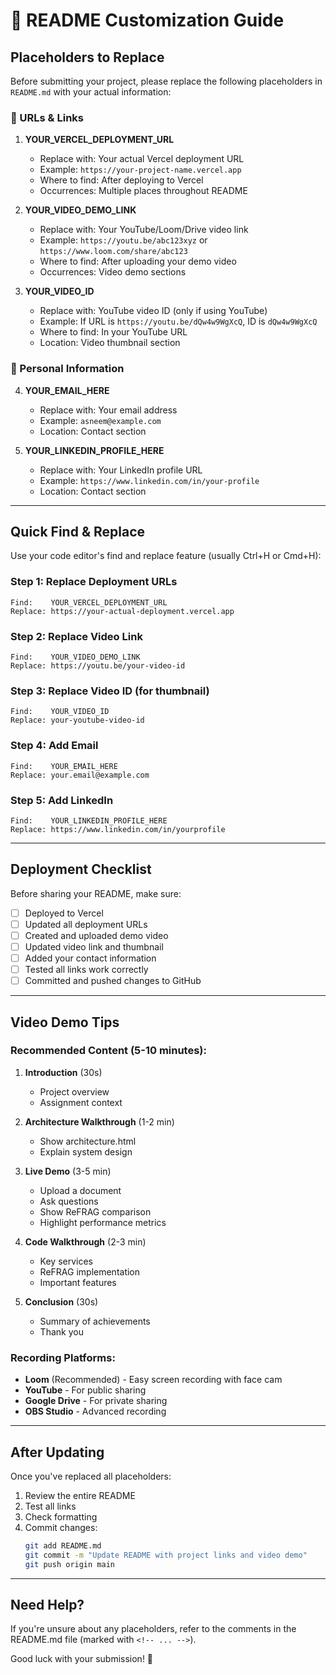 # 📝 README Customization Guide

## Placeholders to Replace

Before submitting your project, please replace the following placeholders in `README.md` with your actual information:

### 🔗 URLs & Links

1. **YOUR_VERCEL_DEPLOYMENT_URL**
   - Replace with: Your actual Vercel deployment URL
   - Example: `https://your-project-name.vercel.app`
   - Where to find: After deploying to Vercel
   - Occurrences: Multiple places throughout README

2. **YOUR_VIDEO_DEMO_LINK**
   - Replace with: Your YouTube/Loom/Drive video link
   - Example: `https://youtu.be/abc123xyz` or `https://www.loom.com/share/abc123`
   - Where to find: After uploading your demo video
   - Occurrences: Video demo sections

3. **YOUR_VIDEO_ID**
   - Replace with: YouTube video ID (only if using YouTube)
   - Example: If URL is `https://youtu.be/dQw4w9WgXcQ`, ID is `dQw4w9WgXcQ`
   - Where to find: In your YouTube URL
   - Location: Video thumbnail section

### 👤 Personal Information

4. **YOUR_EMAIL_HERE**
   - Replace with: Your email address
   - Example: `asneem@example.com`
   - Location: Contact section

5. **YOUR_LINKEDIN_PROFILE_HERE**
   - Replace with: Your LinkedIn profile URL
   - Example: `https://www.linkedin.com/in/your-profile`
   - Location: Contact section

---

## Quick Find & Replace

Use your code editor's find and replace feature (usually Ctrl+H or Cmd+H):

### Step 1: Replace Deployment URLs
```
Find:    YOUR_VERCEL_DEPLOYMENT_URL
Replace: https://your-actual-deployment.vercel.app
```

### Step 2: Replace Video Link
```
Find:    YOUR_VIDEO_DEMO_LINK
Replace: https://youtu.be/your-video-id
```

### Step 3: Replace Video ID (for thumbnail)
```
Find:    YOUR_VIDEO_ID
Replace: your-youtube-video-id
```

### Step 4: Add Email
```
Find:    YOUR_EMAIL_HERE
Replace: your.email@example.com
```

### Step 5: Add LinkedIn
```
Find:    YOUR_LINKEDIN_PROFILE_HERE
Replace: https://www.linkedin.com/in/yourprofile
```

---

## Deployment Checklist

Before sharing your README, make sure:

- [ ] Deployed to Vercel
- [ ] Updated all deployment URLs
- [ ] Created and uploaded demo video
- [ ] Updated video link and thumbnail
- [ ] Added your contact information
- [ ] Tested all links work correctly
- [ ] Committed and pushed changes to GitHub

---

## Video Demo Tips

### Recommended Content (5-10 minutes):
1. **Introduction** (30s)
   - Project overview
   - Assignment context

2. **Architecture Walkthrough** (1-2 min)
   - Show architecture.html
   - Explain system design

3. **Live Demo** (3-5 min)
   - Upload a document
   - Ask questions
   - Show ReFRAG comparison
   - Highlight performance metrics

4. **Code Walkthrough** (2-3 min)
   - Key services
   - ReFRAG implementation
   - Important features

5. **Conclusion** (30s)
   - Summary of achievements
   - Thank you

### Recording Platforms:
- **Loom** (Recommended) - Easy screen recording with face cam
- **YouTube** - For public sharing
- **Google Drive** - For private sharing
- **OBS Studio** - Advanced recording

---

## After Updating

Once you've replaced all placeholders:

1. Review the entire README
2. Test all links
3. Check formatting
4. Commit changes:
   ```bash
   git add README.md
   git commit -m "Update README with project links and video demo"
   git push origin main
   ```

---

## Need Help?

If you're unsure about any placeholders, refer to the comments in the README.md file (marked with `<!-- ... -->`).

Good luck with your submission! 🚀
